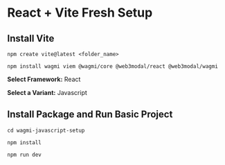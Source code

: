 
# React + Vite Fresh Setup

## Install Vite

    npm create vite@latest <folder_name>

    npm install wagmi viem @wagmi/core @web3modal/react @web3modal/wagmi


<b>Select Framework:</b> React

<b>Select a Variant:</b> Javascript

## Install Package and Run Basic Project

    cd wagmi-javascript-setup

    npm install

    npm run dev
